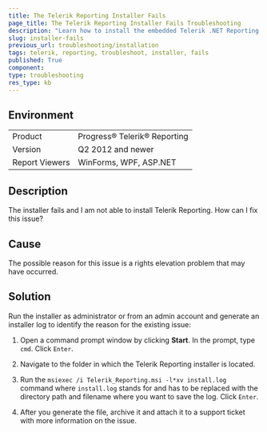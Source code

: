 ```yaml
---
title: The Telerik Reporting Installer Fails
page_title: The Telerik Reporting Installer Fails Troubleshooting
description: "Learn how to install the embedded Telerik .NET Reporting tool for web and desktop applications if the Telerik installer fails."
slug: installer-fails
previous_url: troubleshooting/installation
tags: telerik, reporting, troubleshoot, installer, fails
published: True
component:
type: troubleshooting
res_type: kb
---
```


## Environment

<table>
	<tbody>
		<tr>
			<td>Product</td>
			<td>Progress® Telerik® Reporting</td>
		</tr>
		<tr>
			<td>Version</td>
			<td>Q2 2012 and newer</td>
		</tr>
	        <tr>
			<td>Report Viewers</td>
			<td>WinForms, WPF, ASP.NET</td>
		</tr>
	</tbody>
</table>

## Description

The installer fails and I am not able to install Telerik Reporting. How can I fix this issue?

## Cause

The possible reason for this issue is a rights elevation problem that may have occurred.

## Solution  

Run the installer as administrator or from an admin account and generate an installer log to identify the reason for the existing issue:

1. Open a command prompt window by clicking __Start__. In the prompt, type `cmd`. Click `Enter`.             

1. Navigate to the folder in which the Telerik Reporting installer is located.

1. Run the `msiexec /i Telerik_Reporting.msi -l*xv install.log` command where `install.log` stands for and has to be replaced with the directory path and filename where you want to save the log.  Click `Enter`.             

1. After you generate the file, archive it and attach it to a support ticket with more information on the issue.
